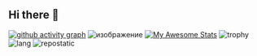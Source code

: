## Hi there 👋
[![github activity graph](https://github-readme-activity-graph.vercel.app/graph?username=KIRALAINEisSTUPID&theme=dracula)](https://github.com/ashutosh00710/github-readme-activity-graph)
![изображение](https://github.com/user-attachments/assets/d79abede-4485-4411-b6bc-40a28e1e3a61)
[![My Awesome Stats](https://awesome-github-stats.azurewebsites.net/user-stats/KIRALAINEisSTUPID?cardType=github&theme=dracula&preferLogin=false&Background=000000)](https://git.io/awesome-stats-card)
![trophy](https://github-profile-trophy.vercel.app/?username=ryo-ma&theme=dracula)
![lang](http://github-profile-summary-cards.vercel.app/api/cards/most-commit-language?username=KIRALAINEisSTUPID&theme=dracula&exclude=html)
![repostatic](http://github-profile-summary-cards.vercel.app/api/cards/repos-per-language?username=KIRALAINEisSTUPID&theme=dracula&exclude=html,css)
